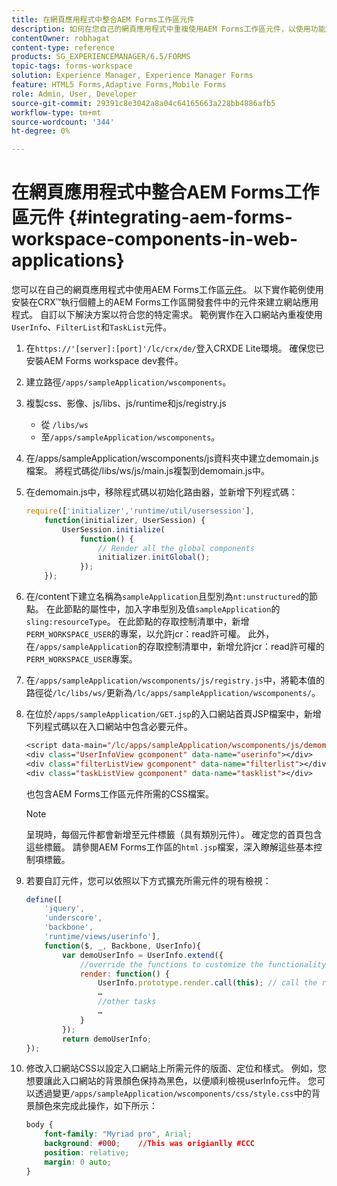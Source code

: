 ```yaml
---
title: 在網頁應用程式中整合AEM Forms工作區元件
description: 如何在您自己的網頁應用程式中重複使用AEM Forms工作區元件，以使用功能並提供緊密整合。
contentOwner: robhagat
content-type: reference
products: SG_EXPERIENCEMANAGER/6.5/FORMS
topic-tags: forms-workspace
solution: Experience Manager, Experience Manager Forms
feature: HTML5 Forms,Adaptive Forms,Mobile Forms
role: Admin, User, Developer
source-git-commit: 29391c8e3042a8a04c64165663a228bb4886afb5
workflow-type: tm+mt
source-wordcount: '344'
ht-degree: 0%

---
```


# 在網頁應用程式中整合AEM Forms工作區元件 {#integrating-aem-forms-workspace-components-in-web-applications}

您可以在自己的網頁應用程式中使用AEM Forms工作區[元件](/help/forms/using/description-reusable-components.md)。 以下實作範例使用安裝在CRX™執行個體上的AEM Forms工作區開發套件中的元件來建立網站應用程式。 自訂以下解決方案以符合您的特定需求。 範例實作在入口網站內重複使用`UserInfo`、`FilterList`和`TaskList`元件。

1. 在`https://'[server]:[port]'/lc/crx/de/`登入CRXDE Lite環境。 確保您已安裝AEM Forms workspace dev套件。
1. 建立路徑`/apps/sampleApplication/wscomponents`。
1. 複製css、影像、js/libs、js/runtime和js/registry.js

   * 從 `/libs/ws`
   * 至`/apps/sampleApplication/wscomponents`。

1. 在/apps/sampleApplication/wscomponents/js資料夾中建立demomain.js檔案。 將程式碼從/libs/ws/js/main.js複製到demomain.js中。
1. 在demomain.js中，移除程式碼以初始化路由器，並新增下列程式碼：

   ```javascript
   require(['initializer','runtime/util/usersession'],
       function(initializer, UserSession) {
           UserSession.initialize(
               function() {
                   // Render all the global components
                   initializer.initGlobal();
               });
       });
   ```

1. 在/content下建立名稱為`sampleApplication`且型別為`nt:unstructured`的節點。 在此節點的屬性中，加入字串型別及值`sampleApplication`的`sling:resourceType`。 在此節點的存取控制清單中，新增`PERM_WORKSPACE_USER`的專案，以允許jcr：read許可權。 此外，在`/apps/sampleApplication`的存取控制清單中，新增允許jcr：read許可權的`PERM_WORKSPACE_USER`專案。
1. 在`/apps/sampleApplication/wscomponents/js/registry.js`中，將範本值的路徑從`/lc/libs/ws/`更新為`/lc/apps/sampleApplication/wscomponents/`。
1. 在位於`/apps/sampleApplication/GET.jsp`的入口網站首頁JSP檔案中，新增下列程式碼以在入口網站中包含必要元件。

   ```jsp
   <script data-main="/lc/apps/sampleApplication/wscomponents/js/demomain" src="/lc/apps/sampleApplication/wscomponents/js/libs/require/require.js"></script>
   <div class="UserInfoView gcomponent" data-name="userinfo"></div>
   <div class="filterListView gcomponent" data-name="filterlist"></div>
   <div class="taskListView gcomponent" data-name="tasklist"></div>
   ```

   也包含AEM Forms工作區元件所需的CSS檔案。

   >[!NOTE]
   >
   >呈現時，每個元件都會新增至元件標籤（具有類別元件）。 確定您的首頁包含這些標籤。 請參閱AEM Forms工作區的`html.jsp`檔案，深入瞭解這些基本控制項標籤。

1. 若要自訂元件，您可以依照以下方式擴充所需元件的現有檢視：

   ```javascript
   define([
       'jquery',
       'underscore',
       'backbone',
       'runtime/views/userinfo'],
       function($, _, Backbone, UserInfo){
           var demoUserInfo = UserInfo.extend({
               //override the functions to customize the functionality
               render: function() {
                   UserInfo.prototype.render.call(this); // call the render function of the super class
                   …
                   //other tasks
                   …
               }
           });
           return demoUserInfo;
   });
   ```

1. 修改入口網站CSS以設定入口網站上所需元件的版面、定位和樣式。 例如，您想要讓此入口網站的背景顏色保持為黑色，以便順利檢視userInfo元件。 您可以透過變更`/apps/sampleApplication/wscomponents/css/style.css`中的背景顏色來完成此操作，如下所示：

   ```css
   body {
       font-family: "Myriad pro", Arial;
       background: #000;    //This was origianlly #CCC
       position: relative;
       margin: 0 auto;
   }
   ```
